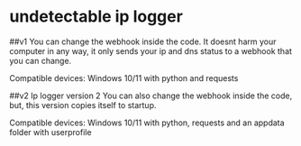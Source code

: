 # undetectable ip logger

##v1
You can change the webhook inside the code.
It doesnt harm your computer in any way, it only sends your ip and dns status to a webhook that you can change.

Compatible devices: Windows 10/11 with python and requests


##v2
Ip logger version 2
You can also change the webhook inside the code, but, this version copies itself to startup.

Compatible devices: Windows 10/11 with python, requests and an appdata folder with userprofile
